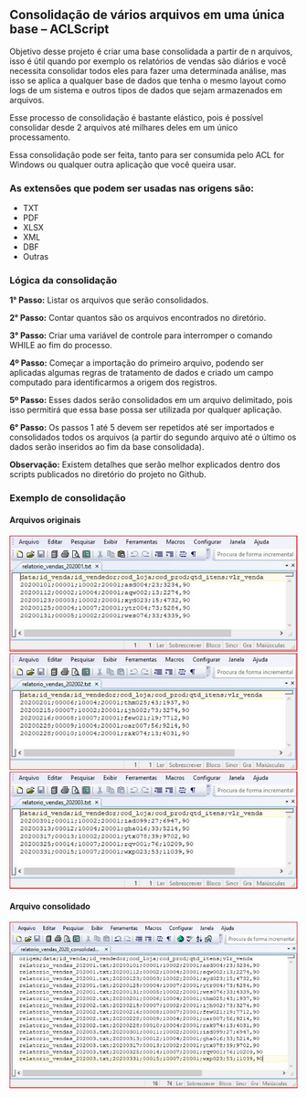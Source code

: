 ﻿## **Consolidação de vários arquivos em uma única base – ACLScript**

Objetivo desse projeto é criar uma base consolidada a partir de n arquivos, isso é útil quando por exemplo os relatórios de vendas são diários e você necessita consolidar todos eles para fazer uma determinada análise, mas isso se aplica a qualquer base de dados que tenha o mesmo layout como logs de um sistema e outros tipos de dados que sejam armazenados em arquivos. 

Esse processo de consolidação é bastante elástico, pois é possível consolidar desde 2 arquivos até milhares deles em um único processamento.

Essa consolidação pode ser feita, tanto para ser consumida pelo ACL for Windows ou qualquer outra aplicação que você queira usar.

### **As extensões que podem ser usadas nas origens são:**
- TXT
- PDF
- XLSX
- XML
- DBF
- Outras

### **Lógica da consolidação** 

**1° Passo:** Listar os arquivos que serão consolidados.

**2° Passo:** Contar quantos são os arquivos encontrados no diretório.

**3° Passo:** Criar uma variável de controle para interromper o comando WHILE ao fim do processo.

**4º Passo:** Começar a importação do primeiro arquivo, podendo ser aplicadas algumas regras de tratamento de dados e criado um campo computado para identificarmos a origem dos registros.

**5º Passo:** Esses dados serão consolidados em um arquivo delimitado, pois isso permitirá que essa base possa ser utilizada por qualquer aplicação.

**6° Passo:** Os passos 1 até 5 devem ser repetidos até ser importados e consolidados todos os arquivos (a partir do segundo arquivo até o último os dados serão inseridos ao fim da base consolidada).

**Observação:** Existem detalhes que serão melhor explicados dentro dos scripts publicados no diretório do projeto no Github.

### **Exemplo de consolidação**
#### Arquivos originais

![](https://github.com/Renatoelho/Agrupamento-de-arquivos-ACLScript/blob/master/04-prints/print_relatorio_vendas_202001.JPG?raw=true)
![](https://github.com/Renatoelho/Agrupamento-de-arquivos-ACLScript/blob/master/04-prints/print_relatorio_vendas_202002.JPG?raw=true)
![](https://github.com/Renatoelho/Agrupamento-de-arquivos-ACLScript/blob/master/04-prints/print_relatorio_vendas_202003.JPG?raw=true)

#### Arquivo consolidado

![](https://github.com/Renatoelho/Agrupamento-de-arquivos-ACLScript/blob/master/04-prints/print_relatorio_vendas_2020_consolidado.JPG?raw=true)
